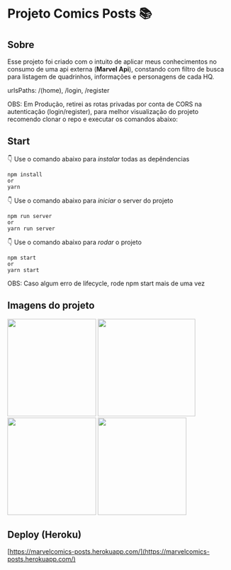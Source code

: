 # Projeto Comics Posts :books:

## Sobre

Esse projeto foi criado com o intuito de aplicar meus conhecimentos no consumo de uma api externa (**Marvel Api**), constando com filtro de busca para listagem de quadrinhos, informações e personagens de cada HQ.

urlsPaths: /(home), /login, /register

OBS: Em Produção, retirei as rotas privadas por conta de CORS na autenticação (login/register), para melhor visualização do projeto recomendo clonar o repo e executar os comandos abaixo:

## **Start**

👇 Use o comando abaixo para _instalar_ todas as depêndencias

    npm install
    or
    yarn

👇 Use o comando abaixo para _iniciar_ o server do projeto

    npm run server
    or
    yarn run server

👇 Use o comando abaixo para _rodar_ o projeto

    npm start
    or
    yarn start

OBS: Caso algum erro de lifecycle, rode npm start mais de uma vez

## Imagens do projeto

<p float="left">
  <img src="https://i.imgur.com/BXKZ63F.png" width="200" height="220" />
  <img src="https://i.imgur.com/tGjRltX.png" width="220" height="220" />
  <img src="https://i.imgur.com/K5WAAhq.png" width="200" height="220"/> 
  <img src="https://i.imgur.com/8nfikHn.png" width="200" height="220"/>
</p>

## Deploy (Heroku)

[https://marvelcomics-posts.herokuapp.com/](https://marvelcomics-posts.herokuapp.com/)
